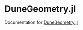 # DuneGeometry.jl

Documentation for [DuneGeometry.jl](https://gitlab.com/spraetor/DuneGeometry.jl.git)
